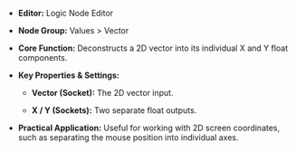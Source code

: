 - **Editor:** Logic Node Editor
    
- **Node Group:** Values > Vector
    
- **Core Function:** Deconstructs a 2D vector into its individual X and Y float components.
    
- **Key Properties & Settings:**
    
    - **Vector (Socket):** The 2D vector input.
        
    - **X / Y (Sockets):** Two separate float outputs.
        
- **Practical Application:** Useful for working with 2D screen coordinates, such as separating the mouse position into individual axes.